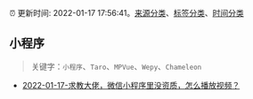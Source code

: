 :alarm_clock: 更新时间: 2022-01-17 17:56:41。[来源分类](../README.md)、[标签分类](../TAGS.md)、[时间分类](../TIMELINE.md)

## 小程序


> 关键字：`小程序`、`Taro`、`MPVue`、`Wepy`、`Chameleon`



- [2022-01-17-求教大佬，微信小程序里没资质，怎么播放视频？](https://www.v2ex.com/t/828888) 